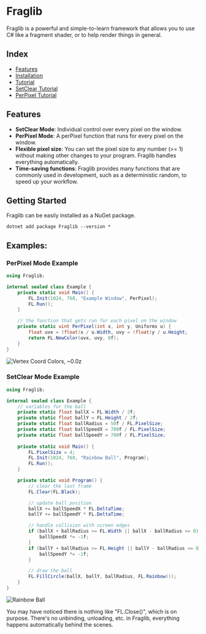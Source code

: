 # Fraglib

Fraglib is a powerful and simple-to-learn framework that allows you to use C# like a fragment shader, or to help render things in general.

## Index
- [Features](https://github.com/cyprus327/Fraglib/blob/main/README.md#Features)
- [Installation](https://github.com/cyprus327/Fraglib/blob/main/README.md#Getting-Started)
- [Tutorial](https://github.com/cyprus327/Fraglib/blob/main/Tutorial.md)
- [SetClear Tutorial](https://github.com/cyprus327/Fraglib/blob/main/Tutorial.md#setclear-tutorial)
- [PerPixel Tutorial](https://github.com/cyprus327/Fraglib/blob/main/Tutorial.md#perpixel-tutorial)

## Features

- **SetClear Mode**: Individual control over every pixel on the window.
- **PerPixel Mode**: A perPixel function that runs for every pixel on the window.
- **Flexible pixel size**: You can set the pixel size to any number (>= 1) without making other changes to your program. Fraglib handles everything automatically.
- **Time-saving functions**: Fraglib provides many functions that are commonly used in development, such as a deterministic random, to speed up your workflow.

## Getting Started

Fraglib can be easily installed as a NuGet package.

```shell
dotnet add package Fraglib --version *
```

## Examples:

### PerPixel Mode Example
```csharp
using Fraglib;

internal sealed class Example {
    private static void Main() {
        FL.Init(1024, 768, "Example Window", PerPixel);
        FL.Run();
    }

    // the function that gets run for each pixel on the window
    private static uint PerPixel(int x, int y, Uniforms u) {
        float uvx = (float)x / u.Width, uvy = (float)y / u.Height;
        return FL.NewColor(uvx, uvy, 0f);
    }
}
```
![Vertex Coord Colors, ~0.0z](https://github.com/cyprus327/Fraglib/assets/76965606/cd0a9e46-fb12-4126-b2fa-fd2a1e4b42f1)

### SetClear Mode Example
```csharp
using Fraglib;

internal sealed class Example {
    // variables for the ball
    private static float ballX = FL.Width / 2f;
    private static float ballY = FL.Height / 2f;
    private static float ballRadius = 50f / FL.PixelSize;
    private static float ballSpeedX = 700f / FL.PixelSize;
    private static float ballSpeedY = 700f / FL.PixelSize;
    
    private static void Main() {
        FL.PixelSize = 4;
        FL.Init(1024, 768, "Rainbow Ball", Program);
        FL.Run();
    }

    private static void Program() {
        // clear the last frame
        FL.Clear(FL.Black);

        // update ball position
        ballX += ballSpeedX * FL.DeltaTime;
        ballY += ballSpeedY * FL.DeltaTime;

        // handle collision with screen edges
        if (ballX + ballRadius >= FL.Width || ballX - ballRadius <= 0) {
            ballSpeedX *= -1f;
        }
        if (ballY + ballRadius >= FL.Height || ballY - ballRadius <= 0) {
            ballSpeedY *= -1f;
        }

        // draw the ball
        FL.FillCircle(ballX, ballY, ballRadius, FL.Rainbow());
    }
}
```
![Rainbow Ball](https://github.com/cyprus327/Fraglib/assets/76965606/c192aa0f-c844-43fb-906e-eb7992d9bde0)

You may have noticed there is nothing like "FL.Close()", which is on purpose. There's no unbinding, unloading, etc. in Fraglib, everything happens automatically behind the scenes.
